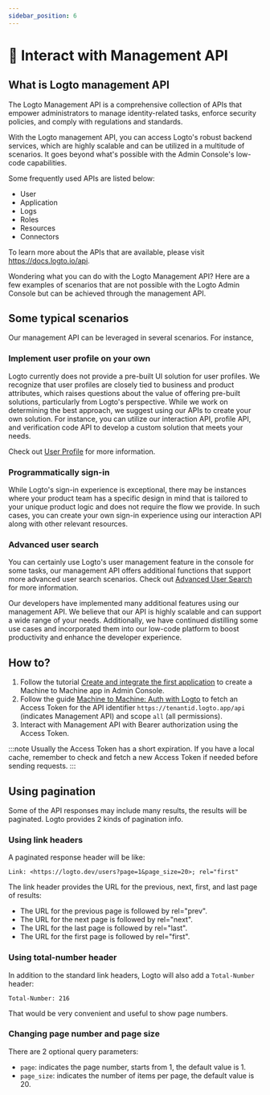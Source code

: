 ```yaml
---
sidebar_position: 6
---
```


# 🚝 Interact with Management API

## What is Logto management API

The Logto Management API is a comprehensive collection of APIs that empower administrators to manage identity-related tasks, enforce security policies, and comply with regulations and standards.

With the Logto management API, you can access Logto's robust backend services, which are highly scalable and can be utilized in a multitude of scenarios. It goes beyond what's possible with the Admin Console's low-code capabilities.

Some frequently used APIs are listed below:

- User
- Application
- Logs
- Roles
- Resources
- Connectors

To learn more about the APIs that are available, please visit https://docs.logto.io/api.

Wondering what you can do with the Logto Management API? Here are a few examples of scenarios that are not possible with the Logto Admin Console but can be achieved through the management API.

## Some typical scenarios

Our management API can be leveraged in several scenarios. For instance,

### Implement user profile on your own

Logto currently does not provide a pre-built UI solution for user profiles. We recognize that user profiles are closely tied to business and product attributes, which raises questions about the value of offering pre-built solutions, particularly from Logto's perspective. While we work on determining the best approach, we suggest using our APIs to create your own solution. For instance, you can utilize our interaction API, profile API, and verification code API to develop a custom solution that meets your needs.

Check out [User Profile](../user-profile/README.md) for more information.

### Programmatically sign-in

While Logto's sign-in experience is exceptional, there may be instances where your product team has a specific design in mind that is tailored to your unique product logic and does not require the flow we provide. In such cases, you can create your own sign-in experience using our interaction API along with other relevant resources.

### Advanced user search

You can certainly use Logto's user management feature in the console for some tasks, our management API offers additional functions that support more advanced user search scenarios. Check out [Advanced User Search](../manage-users/advanced-user-search/) for more information.

Our developers have implemented many additional features using our management API. We believe that our API is highly scalable and can support a wide range of your needs. Additionally, we have continued distilling some use cases and incorporated them into our low-code platform to boost productivity and enhance the developer experience.

## How to?

1. Follow the tutorial [Create and integrate the first application](../../tutorials/get-started/create-and-integrate-the-first-app.mdx) to create a Machine to Machine app in Admin Console.
2. Follow the guide [Machine to Machine: Auth with Logto](../integrate-logto/machine-to-machine.mdx) to fetch an Access Token for the API identifier `https://tenantid.logto.app/api` (indicates Management API) and scope `all` (all permissions).
3. Interact with Management API with Bearer authorization using the Access Token.

:::note
Usually the Access Token has a short expiration. If you have a local cache, remember to check and fetch a new Access Token if needed before sending requests.
:::

## Using pagination

Some of the API responses may include many results, the results will be paginated. Logto provides 2 kinds of pagination info.

### Using link headers

A paginated response header will be like:

```
Link: <https://logto.dev/users?page=1&page_size=20>; rel="first"
```

The link header provides the URL for the previous, next, first, and last page of results:

- The URL for the previous page is followed by rel="prev".
- The URL for the next page is followed by rel="next".
- The URL for the last page is followed by rel="last".
- The URL for the first page is followed by rel="first".

### Using total-number header

In addition to the standard link headers, Logto will also add a `Total-Number` header:

```
Total-Number: 216
```

That would be very convenient and useful to show page numbers.

### Changing page number and page size

There are 2 optional query parameters:

- `page`: indicates the page number, starts from 1, the default value is 1.
- `page_size`: indicates the number of items per page, the default value is 20.

